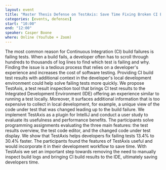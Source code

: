 ```yaml
---
layout: event
title: "Master Thesis Defense on TestAxis: Save Time Fixing Broken CI Builds Without Leaving Your IDE"
categories: [events, defenses]
start: "10:00"
end: "12:00"
speaker: Casper Boone
where: Online (YouTube + Zoom)
---
```

The most common reason for Continuous Integration (CI) build failures is failing tests. When a build fails, a developer often has to scroll through hundreds to thousands of log lines to find which test is failing and why. Finding the issue is a tedious process that relies on a developer's experience and increases the cost of software testing. Providing CI build test results with additional context in the developer's local development environment could help solve failing tests more quickly. We propose TestAxis, a test result inspection tool that brings CI test results to the Integrated Development Environment (IDE) offering an experience similar to running a test locally. Moreover, it surfaces additional information that is too expensive to collect in local development, for example, a unique view of the code under test that was changed leading up to the build failure. We implement TestAxis as a plugin for IntelliJ and conduct a user study to evaluate its usefulness and performance benefits. The participants solve programming assignments evaluating the three main features: the test results overview, the test code editor, and the changed code under test display. We show that TestAxis helps developers fix failing tests 13.4% to 30.4% faster. The participants found the features of TestAxis useful and would incorporate it in their development workflow to save time. With TestAxis we set an important step towards removing the need to manually inspect build logs and bringing CI build results to the IDE, ultimately saving developers time.
